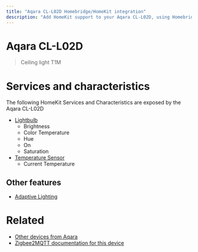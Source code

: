 ```yaml
---
title: "Aqara CL-L02D Homebridge/HomeKit integration"
description: "Add HomeKit support to your Aqara CL-L02D, using Homebridge, Zigbee2MQTT and homebridge-z2m."
---
```

<!---
This file has been GENERATED using src/docgen/docgen.ts
DO NOT EDIT THIS FILE MANUALLY!
-->
# Aqara CL-L02D
> Ceiling light T1M


# Services and characteristics
The following HomeKit Services and Characteristics are exposed by
the Aqara CL-L02D

* [Lightbulb](../../light.md)
  * Brightness
  * Color Temperature
  * Hue
  * On
  * Saturation
* [Temperature Sensor](../../sensors.md)
  * Current Temperature

## Other features
* [Adaptive Lighting](../../light.md)

# Related
* [Other devices from Aqara](../index.md#aqara)
* [Zigbee2MQTT documentation for this device](https://www.zigbee2mqtt.io/devices/CL-L02D.html)